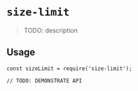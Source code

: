 # `size-limit`

> TODO: description

## Usage

```
const sizeLimit = require('size-limit');

// TODO: DEMONSTRATE API
```
